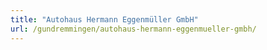 ```yaml
---
title: "Autohaus Hermann Eggenmüller GmbH"
url: /gundremmingen/autohaus-hermann-eggenmueller-gmbh/
---
```

